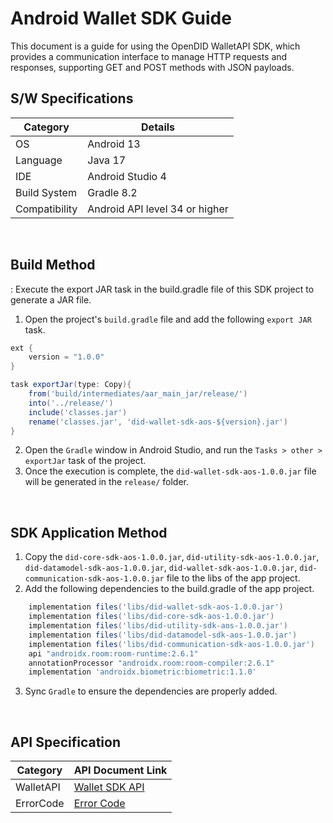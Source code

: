 # Android Wallet SDK Guide
This document is a guide for using the OpenDID WalletAPI SDK, which provides a communication interface to manage HTTP requests and responses, supporting GET and POST methods with JSON payloads.


## S/W Specifications
| Category | Details                |
|------|----------------------------|
| OS  | Android 13|
| Language  | Java 17|
| IDE  | Android Studio 4|
| Build System  | Gradle 8.2 |
| Compatibility | Android API level 34 or higher  |

<br>


## Build Method
: Execute the export JAR task in the build.gradle file of this SDK project to generate a JAR file.
1. Open the project's `build.gradle` file and add the following `export JAR` task.
```groovy
ext {
    version = "1.0.0"
}

task exportJar(type: Copy){
    from('build/intermediates/aar_main_jar/release/')
    into('../release/')
    include('classes.jar')
    rename('classes.jar', 'did-wallet-sdk-aos-${version}.jar')
}
```
2. Open the `Gradle` window in Android Studio, and run the `Tasks > other > exportJar` task of the project.
3. Once the execution is complete, the `did-wallet-sdk-aos-1.0.0.jar` file will be generated in the `release/` folder.

<br>

## SDK Application Method
1. Copy the `did-core-sdk-aos-1.0.0.jar`, `did-utility-sdk-aos-1.0.0.jar`, `did-datamodel-sdk-aos-1.0.0.jar`, `did-wallet-sdk-aos-1.0.0.jar`, `did-communication-sdk-aos-1.0.0.jar` file to the libs of the app project.
2. Add the following dependencies to the build.gradle of the app project.

```groovy
    implementation files('libs/did-wallet-sdk-aos-1.0.0.jar')
    implementation files('libs/did-core-sdk-aos-1.0.0.jar')
    implementation files('libs/did-utility-sdk-aos-1.0.0.jar')
    implementation files('libs/did-datamodel-sdk-aos-1.0.0.jar')
    implementation files('libs/did-communication-sdk-aos-1.0.0.jar')
    api "androidx.room:room-runtime:2.6.1"
    annotationProcessor "androidx.room:room-compiler:2.6.1"
    implementation 'androidx.biometric:biometric:1.1.0'
```
3. Sync `Gradle` to ensure the dependencies are properly added.

<br>

## API Specification
| Category | API Document Link |
|------|----------------------------|
| WalletAPI  | [Wallet SDK API](../../../docs/api/did-wallet-sdk-aos/WalletAPI.md) |
| ErrorCode      | [Error Code](../../../docs/api/did-wallet-sdk-aos/WalletError.md) |
